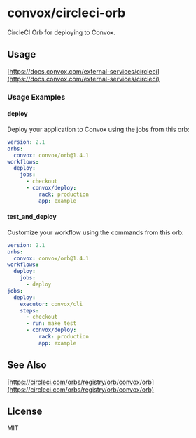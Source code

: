 # convox/circleci-orb

CircleCI Orb for deploying to Convox.

## Usage

[https://docs.convox.com/external-services/circleci](https://docs.convox.com/external-services/circleci)

### Usage Examples

#### deploy

Deploy your application to Convox using the jobs from this orb:

```yaml
version: 2.1
orbs:
  convox: convox/orb@1.4.1
workflows:
  deploy:
    jobs:
      - checkout
      - convox/deploy:
          rack: production
          app: example
```

#### test_and_deploy

Customize your workflow using the commands from this orb:

```yaml
version: 2.1
orbs:
  convox: convox/orb@1.4.1
workflows:
  deploy:
    jobs:
      - deploy
jobs:
  deploy:
    executor: convox/cli
    steps:
      - checkout
      - run: make test
      - convox/deploy:
          rack: production
          app: example
```

## See Also

[https://circleci.com/orbs/registry/orb/convox/orb](https://circleci.com/orbs/registry/orb/convox/orb)

## License

MIT
